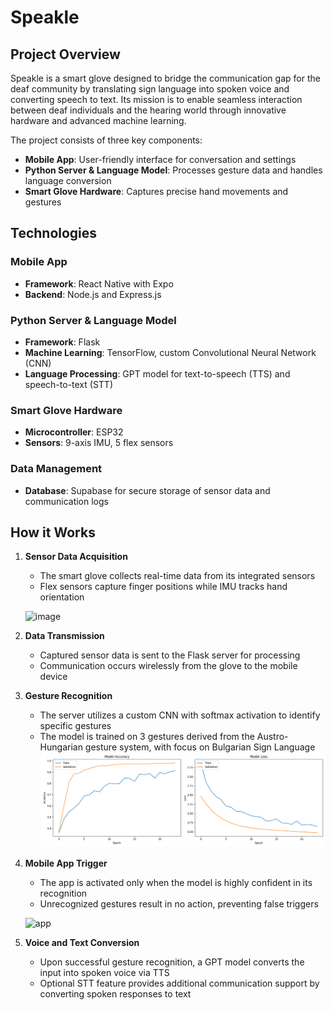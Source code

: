 # Speakle

## Project Overview

Speakle is a smart glove designed to bridge the communication gap for the deaf community by translating sign language into spoken voice and converting speech to text. Its mission is to enable seamless interaction between deaf individuals and the hearing world through innovative hardware and advanced machine learning.

The project consists of three key components:

- **Mobile App**: User-friendly interface for conversation and settings
- **Python Server & Language Model**: Processes gesture data and handles language conversion
- **Smart Glove Hardware**: Captures precise hand movements and gestures

## Technologies

### Mobile App
- **Framework**: React Native with Expo
- **Backend**: Node.js and Express.js

### Python Server & Language Model
- **Framework**: Flask
- **Machine Learning**: TensorFlow, custom Convolutional Neural Network (CNN)
- **Language Processing**: GPT model for text-to-speech (TTS) and speech-to-text (STT)

### Smart Glove Hardware
- **Microcontroller**: ESP32
- **Sensors**: 9-axis IMU, 5 flex sensors

### Data Management
- **Database**: Supabase for secure storage of sensor data and communication logs

## How it Works

1. **Sensor Data Acquisition**
   - The smart glove collects real-time data from its integrated sensors
   - Flex sensors capture finger positions while IMU tracks hand orientation
  
   ![image](https://github.com/user-attachments/assets/fe83da08-acc0-4d1b-8c1f-83a1e2296d86)


2. **Data Transmission**
   - Captured sensor data is sent to the Flask server for processing
   - Communication occurs wirelessly from the glove to the mobile device

3. **Gesture Recognition**
   - The server utilizes a custom CNN with softmax activation to identify specific gestures
   - The model is trained on 3 gestures derived from the Austro-Hungarian gesture system, with focus on Bulgarian Sign Language
     ![image](https://github.com/KaloianPenchev/Speakle/blob/main/model/saved_model/training_history.png?raw=true)

4. **Mobile App Trigger**
   - The app is activated only when the model is highly confident in its recognition
   - Unrecognized gestures result in no action, preventing false triggers

   ![app](https://github.com/user-attachments/assets/b5dbecb8-7820-4db2-8a7a-91381d456deb)


5. **Voice and Text Conversion**
   - Upon successful gesture recognition, a GPT model converts the input into spoken voice via TTS
   - Optional STT feature provides additional communication support by converting spoken responses to text

